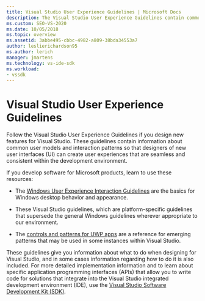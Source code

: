 ```yaml
---
title: Visual Studio User Experience Guidelines | Microsoft Docs
description: The Visual Studio User Experience Guidelines contain common user models and interaction patterns to help create consistent user experiences for new features.
ms.custom: SEO-VS-2020
ms.date: 10/05/2018
ms.topic: overview
ms.assetid: 3abbe495-cbbc-4982-a809-38bda34553a7
author: leslierichardson95
ms.author: lerich
manager: jmartens
ms.technology: vs-ide-sdk
ms.workload:
- vssdk
---
```

# Visual Studio User Experience Guidelines
Follow the Visual Studio User Experience Guidelines if you design new features for Visual Studio. These guidelines contain information about common user models and interaction patterns so that designers of new user interfaces (UI) can create user experiences that are seamless and consistent within the development environment.

If you develop software for Microsoft products, learn to use these resources:

- The [Windows User Experience Interaction Guidelines](/windows/win32/uxguide/guidelines) are the basics for Windows desktop behavior and appearance.

- These Visual Studio guidelines, which are platform-specific guidelines that supersede the general Windows guidelines wherever appropriate to our environment.

- The [controls and patterns for UWP apps](/windows/uwp/design/controls-and-patterns) are a reference for emerging patterns that may be used in some instances within Visual Studio.

These guidelines give you information about what to do when designing for Visual Studio, and in some cases information regarding how to do it is also included. For more detailed implementation information and to learn about specific application programming interfaces (APIs) that allow you to write code for solutions that integrate into the Visual Studio integrated development environment (IDE), use the [Visual Studio Software Development Kit (SDK)](../visual-studio-sdk.md).
